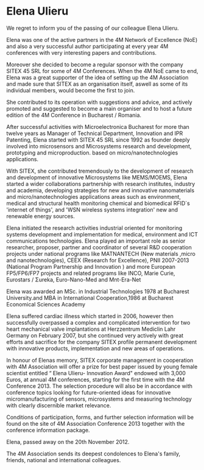 # Elena Ulieru

We regret to inform you of the passing of our colleague  Elena Ulieru.
<!--break-->
Elena was one of the active partners in the 4M Network of Excellence (NoE) and also a very successful author participating at every year 4M conferences with very interesting papers and contributions. 

Moreover she decided to become a regular sponsor with the company SITEX 45 SRL for some of 4M Conferences. When the 4M NoE came to end, Elena was a great supporter of the idea of setting up the 4M Association and made sure that SITEX as an organisation itself, aswell as some of its individual  members, would become the first to join.

She contributed to its operation with suggestions and advice, and  actively promoted and suggested to become a main organiser and to host a future edition of the 4M Conference in Bucharest / Romania.

After successful activities with Microelectronica Bucharest for more than twelve years as Manager of Technical Department, Innovation and IPR Patenting, Elena started with SITEX 45 SRL since 1992 as founder deeply involved into microsensors and Microsystems research and development, prototyping and microproduction. based on micro/nanotechnologies applications.

With SITEX, she contributed tremendously to the development of research and development of innovative Microsystems like MEMS/MOEMS, Elena started a wider collaborations partnership with research institutes, industry and academia, developing strategies for new and innovative nanomaterials and micro/nanotechnologies applications areas such as environment, medical and structural health monitoring chemical and biomedical RFID`s 'internet of things', and 'WSN wireless systems integration' new and renewable energy sources.

Elena initiated the research activities industrial oriented for monitoring systems development and implementation for medical, environment and ICT communications technologies. Elena played an important role as senior researcher, proposer, partner and coordinator of several R&D cooperation projects under national programs like MATNANTECH (New materials ,micro and nanotechnologies), CEEX (Research for Excellence), PNII 2007-2013 (National Program  Partnership and Innovation ) and more European FP5/FP6/FP7 projects and related programs like INCO, Marie Curie, Eurostars / Σureka, Euro-Nano-Med and Mnt-Era-Net

Elena was awarded an MSc. in Industrial Technologies 1978 at Bucharest University.and MBA in International  Cooperation,1986 at Bucharest Economical Sciences Academy

Elena suffered cardiac illness which started in 2006, however then successfully overpassed a complex and complicated intervention for two heart mechanical valve implantations at Herzzentrum Mediclin Lahr Germany on February 2007, but she continued very actively with great efforts and sacrifice for the company SITEX profile permanent development with innovative products, implementation and new areas of operations.

In honour of Elenas memory, SITEX corporate management in cooperation with 4M Association will offer a prize for best paper issued by young female scientist entitled “ Elena Ulieru- Innovation Award" endowed with 3,000 Euros, at annual 4M conferences, starting for the first time with the 4M Conference 2013. The selection procedure will also be in accordance with conference topics looking for future-oriented ideas for innovative micromanufacturing of sensors, microsystems and measuring technology with clearly discernible market relevance. 

Conditions of participation, forms, and further selection information will be found on the site of 4M Association Conference 2013  together with the conference information package.
 
Elena, passed away on the 20th November 2012.

The 4M Association sends its deepest condolences to Elena's family, friends, national and international colleagues.